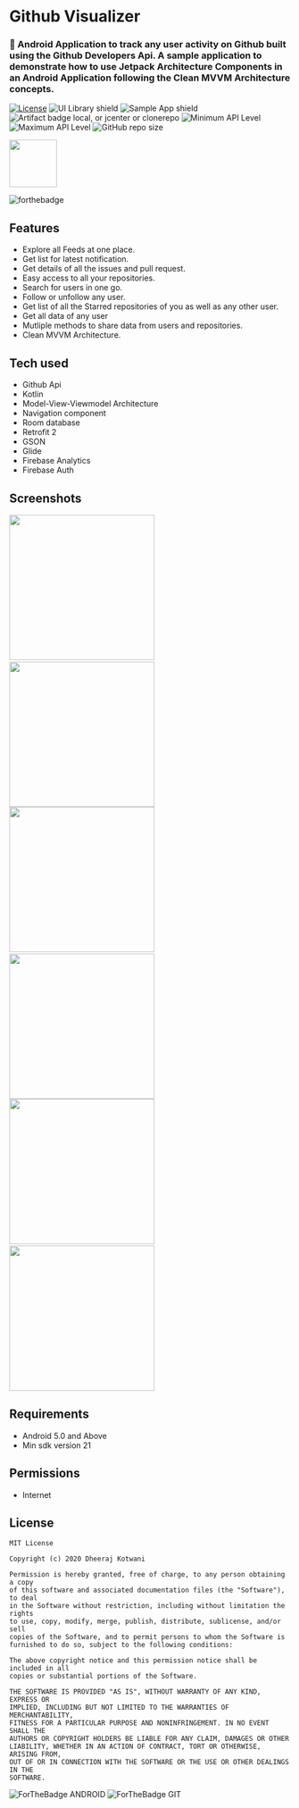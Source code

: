 # Github Visualizer
### 📲 Android Application to track any user activity on Github built using the Github Developers Api. A sample application to demonstrate how to use Jetpack Architecture Components in an Android Application following the Clean MVVM Architecture concepts. 

[![License](https://img.shields.io/badge/license-MIT-%2397ca00.svg)](https://github.com/dheerajkotwani/GithubVisualizer/blob/master/LICENSE.txt)
![UI Library shield](https://img.shields.io/badge/LibraryType-UI-blue.svg)
![Sample App shield](https://img.shields.io/badge/App-Sample-green.svg)
![Artifact badge local, or jcenter or clonerepo](https://img.shields.io/badge/Artifact-JCenter-green.svg)
![Minimum API Level](https://img.shields.io/badge/Min%20API%20Level-21-green)
![Maximum API Level](https://img.shields.io/badge/Max%20API%20Level-29-orange)
![GitHub repo size](https://img.shields.io/github/repo-size/dheerajkotwani/GithubVisualizer)


<a href='https://play.google.com/store/apps/details?id=project.dheeraj.githubvisualizer'><img align='center' height='85' src='https://play.google.com/intl/en_us/badges/static/images/badges/en_badge_web_generic.png'></a>

![forthebadge](https://forthebadge.com/images/badges/built-with-love.svg)

## Features
- Explore all Feeds at one place.
- Get list for latest notification.
- Get details of all the issues and pull request.
- Easy access to all your repositories.
- Search for users in one go.
- Follow or unfollow any user.
- Get list of all the Starred repositories of you as well as any other user.
- Get all data of any user
- Mutliple methods to share data from users and repositories.
- Clean MVVM Architecture.

## Tech used
- Github Api
- Kotlin
- Model-View-Viewmodel Architecture
- Navigation component
- Room database
- Retrofit 2
- GSON
- Glide
- Firebase Analytics
- Firebase Auth

## Screenshots
<img src ="./screenshots/screenshot_1.png" width="260" />&nbsp;&nbsp;<img src ="./screenshots/screenshot_1(1).png" width="260" />
<img src ="./screenshots/screenshot_2.png" width="260" />&nbsp;&nbsp;<img src ="./screenshots/screenshot_2(1).png" width="260" />
<img src ="./screenshots/screenshot_3.png" width="260" />&nbsp;&nbsp;<img src ="./screenshots/screenshot_3(1).png" width="260" />

## Requirements
- Android 5.0 and Above
- Min sdk version 21

## Permissions
- Internet

## License

```
MIT License

Copyright (c) 2020 Dheeraj Kotwani

Permission is hereby granted, free of charge, to any person obtaining a copy
of this software and associated documentation files (the "Software"), to deal
in the Software without restriction, including without limitation the rights
to use, copy, modify, merge, publish, distribute, sublicense, and/or sell
copies of the Software, and to permit persons to whom the Software is
furnished to do so, subject to the following conditions:

The above copyright notice and this permission notice shall be included in all
copies or substantial portions of the Software.

THE SOFTWARE IS PROVIDED "AS IS", WITHOUT WARRANTY OF ANY KIND, EXPRESS OR
IMPLIED, INCLUDING BUT NOT LIMITED TO THE WARRANTIES OF MERCHANTABILITY,
FITNESS FOR A PARTICULAR PURPOSE AND NONINFRINGEMENT. IN NO EVENT SHALL THE
AUTHORS OR COPYRIGHT HOLDERS BE LIABLE FOR ANY CLAIM, DAMAGES OR OTHER
LIABILITY, WHETHER IN AN ACTION OF CONTRACT, TORT OR OTHERWISE, ARISING FROM,
OUT OF OR IN CONNECTION WITH THE SOFTWARE OR THE USE OR OTHER DEALINGS IN THE
SOFTWARE.
```

![ForTheBadge ANDROID](https://forthebadge.com/images/badges/built-for-android.svg)
![ForTheBadge GIT](https://forthebadge.com/images/badges/uses-git.svg)

